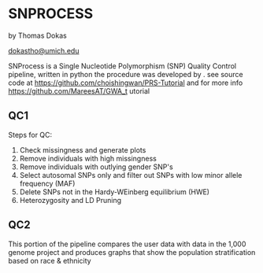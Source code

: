 # SNPROCESS
  by Thomas Dokas
  
  <dokastho@umich.edu>
  
  SNProcess is a Single Nucleotide Polymorphism (SNP) Quality Control pipeline, written in python
  the procedure was developed by <INSERT LAB NAME HERE>.
  see source code at https://github.com/choishingwan/PRS-Tutorial
  and for more info https://github.com/MareesAT/GWA_t utorial
## QC1
Steps for QC:
1. Check missingness and generate plots
2. Remove individuals with high missingness
3. Remove individuals with outlying gender SNP's
4. Select autosomal SNPs only and filter out SNPs with low minor allele frequency (MAF)
5. Delete SNPs not in the Hardy-WEinberg equilibrium (HWE)
6. Heterozygosity and LD Pruning

## QC2
This portion of the pipeline compares the user data with data in the 1,000 genome project and produces graphs that show the population stratification based on race & ethnicity